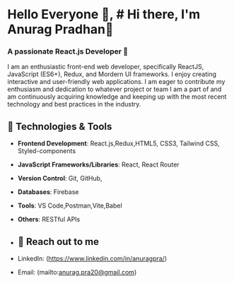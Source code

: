 # Hello Everyone 👋, # Hi there, I'm Anurag Pradhan👋
### A passionate React.js Developer 🚀
I am an enthusiastic front-end web developer, specifically ReactJS, JavaScript (ES6+), Redux, and Mordern UI frameworks. I enjoy creating interactive and user-friendly web applications. I am eager to contribute my enthusiasm and dedication to whatever project or team I am a part of and am continuously acquiring knowledge and keeping up with the most recent technology and best practices in the industry.

## 🔧 Technologies & Tools
- **Frontend Development**: React.js,Redux,HTML5, CSS3, Tailwind CSS, Styled-components
- **JavaScript Frameworks/Libraries**: React, React Router
- **Version Control**: Git, GitHub, 
- **Databases**: Firebase
- **Tools**: VS Code,Postman,Vite,Babel
- **Others**: RESTful APIs

- ## 💬 Reach out to me
- LinkedIn: (https://www.linkedin.com/in/anuragpra/)
- Email: (mailto:anurag.pra20@gmail.com)
